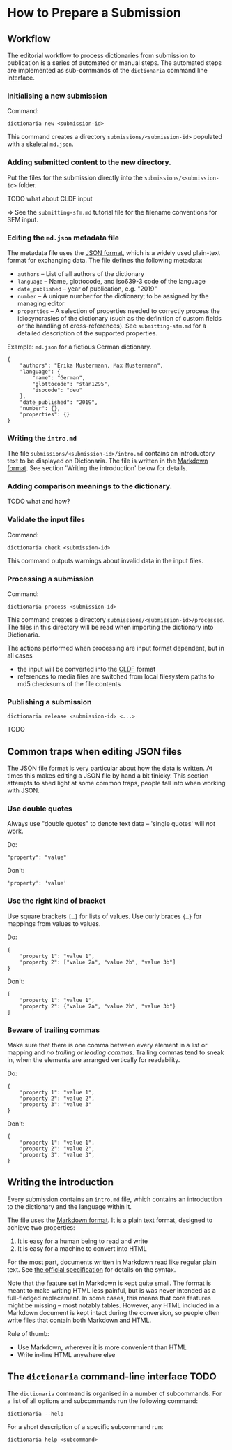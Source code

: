 How to Prepare a Submission
===========================


Workflow
--------

The editorial workflow to process dictionaries from submission to publication is
a series of automated or manual steps.  The automated steps are implemented as
sub-commands of the `dictionaria` command line interface.

### Initialising a new submission

Command:

    dictionaria new <submission-id>

This command creates a directory `submissions/<submission-id>` populated with
a skeletal `md.json`.

### Adding submitted content to the new directory.

Put the files for the submission directly into the `submissions/<submission-id>`
folder.

TODO what about CLDF input

⇒ See the `submitting-sfm.md` tutorial file for the filename conventions for
SFM input.

### Editing the `md.json` metadata file

The metadata file uses the [JSON format][json], which is a widely
used plain-text format for exchanging data.  The file defines the following
metadata:

 - `authors` – List of all authors of the dictionary
 - `language` – Name, glottocode, and iso639-3 code of the language
 - `date_published` – year of publication, e.g. "2019"
 - `number` – A unique number for the dictionary; to be assigned by the managing
   editor
 - `properties` – A selection of properties needed to correctly process the
   idiosyncrasies of the dictionary (such as the definition of custom fields or
   the handling of cross-references).  See `submitting-sfm.md` for a detailed
   description of the supported properties.

Example:  `md.json` for a fictious German dictionary.

    {
        "authors": "Erika Mustermann, Max Mustermann",
        "language": {
            "name": "German",
            "glottocode": "stan1295",
            "isocode": "deu"
        },
        "date_published": "2019",
        "number": {},
        "properties": {}
    }

[json]: https://json.org

### Writing the `intro.md`

The file `submissions/<submission-id>/intro.md` contains an introductory text to
be displayed on Dictionaria.  The file is written in the [Markdown format][md].
See section 'Writing the introduction' below for details.

### Adding comparison meanings to the dictionary.

TODO what and how?

### Validate the input files

Command:

    dictionaria check <submission-id>

This command outputs warnings about invalid data in the input files.

### Processing a submission

Command:

    dictionaria process <submission-id>

This command creates a directory `submissions/<submission-id>/processed`.  The
files in this directory will be read when importing the dictionary into
Dictionaria.

The actions performed when processing are input format dependent, but in all
cases

 - the input will be converted into the [CLDF](https://cldf.clld.org) format
 - references to media files are switched from local filesystem paths to md5
   checksums of the file contents

### Publishing a submission

    dictionaria release <submission-id> <...>

TODO


Common traps when editing JSON files
------------------------------------

The JSON file format is very particular about how the data is written.  At times
this makes editing a JSON file by hand a bit finicky.  This section attempts to
shed light at some common traps, people fall into when working with JSON.

### Use double quotes

Always use "double quotes" to denote text data – 'single quotes' will *not*
work.

Do:

    "property": "value"

Don't:

    'property': 'value'

### Use the right kind of bracket

Use square brackets `[…]` for lists of values.  Use curly braces `{…}` for
mappings from values to values.

Do:

    {
        "property 1": "value 1",
        "property 2": ["value 2a", "value 2b", "value 3b"]
    }

Don't:

    [
        "property 1": "value 1",
        "property 2": {"value 2a", "value 2b", "value 3b"}
    ]

### Beware of trailing commas

Make sure that there is one comma between every element in a list or mapping and
*no trailing or leading commas*.  Trailing commas tend to sneak in, when the
elements are arranged vertically for readability.

Do:

    {
        "property 1": "value 1",
        "property 2": "value 2",
        "property 3": "value 3"
    }

Don't:

    {
        "property 1": "value 1",
        "property 2": "value 2",
        "property 3": "value 3",
    }


Writing the introduction
------------------------

Every submission contains an `intro.md` file, which contains an introduction to
the dictionary and the language within it.

The file uses the [Markdown format][md].  It is a plain text format, designed to
achieve two properties:

 1. It is easy for a human being to read and write
 2. It is easy for a machine to convert into HTML

For the most part, documents written in Markdown read like regular plain text.
See [the official specification][md-syntax] for details on the syntax.

Note that the feature set in Markdown is kept quite small.  The format is meant
to make writing HTML less painful, but is was never intended as a full-fledged
replacement.  In some cases, this means that core features might be missing
– most notably tables.  However, any HTML included in a Markdown document is
kept intact during the conversion, so people often write files that contain both
Markdown and HTML.

Rule of thumb:

 - Use Markdown, wherever it is more convenient than HTML
 - Write in-line HTML anywhere else

[md]: https://daringfireball.net/projects/markdown
[md-syntax]: https://daringfireball.net/projects/markdown/syntax


The `dictionaria` command-line interface TODO
----------------------------------------

The `dictionaria` command is organised in a number of subcommands.  For a list
of all options and subcommands run the following command:

    dictionaria --help

For a short description of a specific subcommand run:

    dictionaria help <subcommand>
